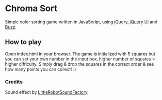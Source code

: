 # Chroma Sort
Simple color sorting game written in JavaScript, using jQuery, [jQuery UI](https://jqueryui.com/) and [Buzz](http://buzz.jaysalvat.com/).

## How to play
Open index.html in your browser. The game is initialized with 5 squares but you can set your own number in the input box, higher number of squares = higher difficulty. Simply drag & drop the squares in the correct order & see how many points you can collect! :)

### Credits
Sound effect by [LittleRobotSoundFactory](https://freesound.org/people/LittleRobotSoundFactory/).
